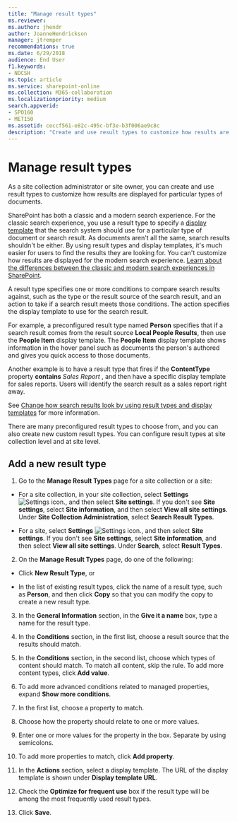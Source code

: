 ```yaml
---
title: "Manage result types"
ms.reviewer: 
ms.author: jhendr
author: JoanneHendrickson
manager: jtremper
recommendations: true
ms.date: 6/29/2018
audience: End User
f1.keywords:
- NOCSH
ms.topic: article
ms.service: sharepoint-online
ms.collection: M365-collaboration
ms.localizationpriority: medium
search.appverid:
- SPO160
- MET150
ms.assetid: ceccf561-e82c-495c-bf3e-b3f006ae9c8c
description: "Create and use result types to customize how results are displayed for particular types of documents."
---
```


# Manage result types

As a site collection administrator or site owner, you can create and use result types to customize how results are displayed for particular types of documents. 
  
SharePoint has both a classic and a modern search experience. For the classic search experience, you use a result type to specify a [display template](use-result-types-and-display-templates.md) that the search system should use for a particular type of document or search result. As documents aren't all the same, search results shouldn't be either. By using result types and display templates, it's much easier for users to find the results they are looking for. You can't customize how results are displayed for the modern search experience. [Learn about the differences between the classic and modern search experiences in SharePoint](differences-classic-modern-search.md).
  
A result type specifies one or more conditions to compare search results against, such as the type or the result source of the search result, and an action to take if a search result meets those conditions. The action specifies the display template to use for the search result. 
  
For example, a preconfigured result type named **Person** specifies that if a search result comes from the result source **Local People Results**, then use the **People Item** display template. The **People Item** display template shows information in the hover panel such as documents the person's authored and gives you quick access to those documents. 
  
Another example is to have a result type that fires if the **ContentType** property **contains** *Sales Report*  , and then have a specific display template for sales reports. Users will identify the search result as a sales report right away. 
  
See [Change how search results look by using result types and display templates](use-result-types-and-display-templates.md) for more information. 
  
There are many preconfigured result types to choose from, and you can also create new custom result types. You can configure result types at site collection level and at site level.
  
## Add a new result type
<a name="__top"> </a>

1. Go to the **Manage Result Types** page for a site collection or a site: 
    
  - For a site collection, in your site collection, select **Settings** ![Settings icon.](media/a47a06c3-83fb-46b2-9c52-d1bad63e3e60.png), and then select **Site settings**. If you don't see **Site settings**, select **Site information**, and then select **View all site settings**. Under **Site Collection Administration**, select **Search Result Types**.
    
  - For a site, select **Settings** ![Settings icon.](media/a47a06c3-83fb-46b2-9c52-d1bad63e3e60.png), and then select **Site settings**. If you don't see **Site settings**, select **Site information**, and then select **View all site settings**. Under **Search**, select **Result Types**.
    
2. On the **Manage Result Types** page, do one of the following: 
    
  - Click **New Result Type**, or 
    
  - In the list of existing result types, click the name of a result type, such as **Person**, and then click **Copy** so that you can modify the copy to create a new result type. 
    
3. In the **General Information** section, in the **Give it a name** box, type a name for the result type. 
    
4. In the **Conditions** section, in the first list, choose a result source that the results should match. 
    
5. In the **Conditions** section, in the second list, choose which types of content should match. To match all content, skip the rule. To add more content types, click **Add value**.
    
6. To add more advanced conditions related to managed properties, expand **Show more conditions**. 
    
1. In the first list, choose a property to match.
    
2. Choose how the property should relate to one or more values.
    
3. Enter one or more values for the property in the box. Separate by using semicolons. 
    
4. To add more properties to match, click **Add property**.
    
7. In the **Actions** section, select a display template. The URL of the display template is shown under **Display template URL**.
    
8. Check the **Optimize for frequent use** box if the result type will be among the most frequently used result types. 
    
9. Click **Save**. 
